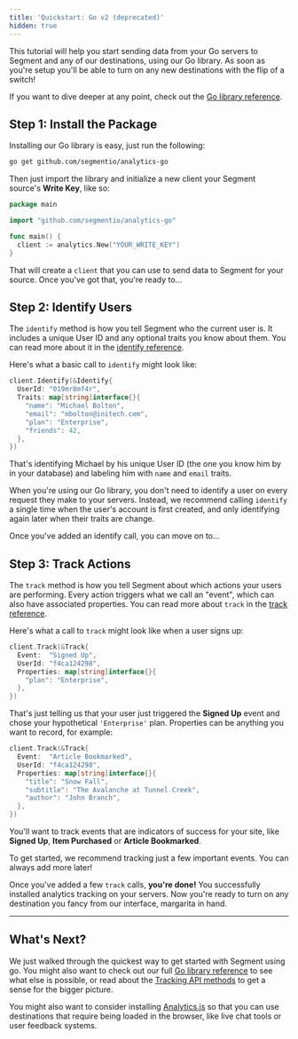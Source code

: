 ```yaml
---
title: 'Quickstart: Go v2 (deprecated)'
hidden: true
---
```



This tutorial will help you start sending data from your Go servers to Segment and any of our destinations, using our Go library. As soon as you're setup you'll be able to turn on any new destinations with the flip of a switch!

If you want to dive deeper at any point, check out the [Go library reference](/docs/sources/server/go/).


## Step 1: Install the Package

Installing our Go library is easy, just run the following:

```bash
go get github.com/segmentio/analytics-go
```

Then just import the library and initialize a new client your Segment source's **Write Key**, like so:

```go
package main

import "github.com/segmentio/analytics-go"

func main() {
  client := analytics.New("YOUR_WRITE_KEY")
}
```

That will create a `client` that you can use to send data to Segment for your source. Once you've got that, you're ready to...


## Step 2: Identify Users

The `identify` method is how you tell Segment who the current user is. It includes a unique User ID and any optional traits you know about them. You can read more about it in the [identify reference](/docs/sources/server/go#identify).

Here's what a basic call to `identify` might look like:

```go
client.Identify(&Identify{
  UserId: "019mr8mf4r",
  Traits: map[string]interface{}{
    "name": "Michael Bolton",
    "email": "mbolton@initech.com",
    "plan": "Enterprise",
    "friends": 42,
  },
})
```

That's identifying Michael by his unique User ID (the one you know him by in your database) and labeling him with `name` and `email` traits.

When you're using our Go library, you don't need to identify a user on every request they make to your servers. Instead, we recommend calling `identify` a single time when the user's account is first created, and only identifying again later when their traits are change.

Once you've added an identify call, you can move on to...


## Step 3: Track Actions

The `track` method is how you tell Segment about which actions your users are performing. Every action triggers what we call an "event", which can also have associated properties. You can read more about `track` in the [track reference](/docs/sources/server/go#track).

Here's what a call to `track` might look like when a user signs up:

```go
client.Track(&Track{
  Event:  "Signed Up",
  UserId: "f4ca124298",
  Properties: map[string]interface{}{
    "plan": "Enterprise",
  },
})
```

That's just telling us that your user just triggered the **Signed Up** event and chose your hypothetical `'Enterprise'` plan. Properties can be anything you want to record, for example:

```go
client.Track(&Track{
  Event:  "Article Bookmarked",
  UserId: "f4ca124298",
  Properties: map[string]interface{}{
    "title": "Snow Fall",
    "subtitle": "The Avalanche at Tunnel Creek",
    "author": "John Branch",
  },
})
```

You'll want to track events that are indicators of success for your site, like **Signed Up**, **Item Purchased** or **Article Bookmarked**.

To get started, we recommend tracking just a few important events. You can always add more later!

Once you've added a few `track` calls, **you're done!** You successfully installed analytics tracking on your servers. Now you're ready to turn on any destination you fancy from our interface, margarita in hand.


---


## What's Next?

We just walked through the quickest way to get started with Segment using go. You might also want to check out our full [Go library reference](/docs/sources/server/go/) to see what else is possible, or read about the [Tracking API methods](/docs/sources/server/http/) to get a sense for the bigger picture.

You might also want to consider installing [Analytics.js](/docs/sources/website/analytics.js/quickstart/) so that you can use destinations that require being loaded in the browser, like live chat tools or user feedback systems.

